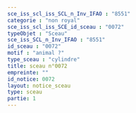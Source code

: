 ```yaml
---
sce_iss_scl_iss_SCL_n_Inv_IFAO : "8551"
categorie : "non royal"
sce_iss_scl_iss_SCE_id_sceau : "0072"
typeObjet : "Sceau"
sce_iss_SCL_n_Inv_IFAO : "8551"
id_sceau : "0072"
motif : "animal ?"
type_sceau : "cylindre"
title: sceau n°0072
empreinte: ""
id_notice: 0072
layout: notice_sceau
type: sceau
partie: 1
---
```

